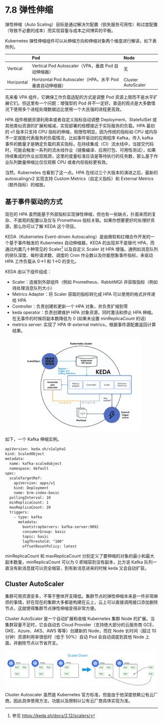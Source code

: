 # 7.8 弹性伸缩

弹性伸缩（Auto Scaling）目标是通过解决欠配置（损失服务可用性）和过度配置（导致不必要的成本）而实现容量与成本之间博弈的平衡。

Kubernetes 弹性伸缩组件可以从伸缩方向和伸缩对象两个维度进行解读，如下表所列。

|| Pod | Node |
|:--|:--|:--|
| Vertical | Vertical Pod Autoscaler（VPA，垂直 Pod 自动伸缩器）| 无 | 
| Horizontal | Horizontal Pod Autoscaler（HPA，水平 Pod 垂直自动伸缩器）| Cluster AutoScaler | 


先来看 VPA 组件，它确保工作负载适配的方式是调整 Pod 资源上限而不是水平扩展它们。但这里有一个问题：增强型的 Pod 并不一定好。普适的观点是大多数情况下使用多个进程处理数据远比使用一个大且强的进程更高效。

HPA 组件根据资源利用率或者自定义指标自动调整 Deployment、StatefulSet 或其他类似资源的扩展和缩减，实现部署的规模接近于实际服务的负载。HPA 最初的 v1 版本只支持 CPU 指标的伸缩，局限性明显。因为传统的指标如 CPU 或内存不一定就能代表服务的负载情况，比如事件驱动的应用程序 Kafka，传入 kafka 事件的数量才是确定负载的真实指标。在持续集成（CI）流水线中，当提交代码时，可能会触发一系列的流水线作业（镜像编译、应用打包、可用性测试），如果持续集成的作业出现瓶颈，这里的度量标准应该是等待执行的任务数，那么基于作业队列数量伸缩比仅仅观察 CPU 或者内存指标更有效。

当然，Kubernetes 也看到了这一点。HPA 在经过三个大版本的演进之后，最新的 autoscaling/v2 实现支持 Custom Metrics（自定义指标）和 External Metrics（额外指标）的缩放。

## 基于事件驱动的方式

现在的 HPA 虽然能基于外部指标实现弹性伸缩，但也有一些缺点，扑面来而的复杂、不直观的配置以及仅与 Prometheus 指标关联。如果你想要更好的处理好资源，那么你可以了解 KEDA 这个项目。

KEDA（Kubernetes Event-driven Autoscaling）是由微软和红帽合作开发的一个基于事件触发的 Kubernetes 自动伸缩器，KEDA 的出现并不是替代 HPA，而通过内置几十种常见的 Scaler[^1] 以及自定义 Scaler 对 HPA 增强。通例如消息队列的排队深度、每秒请求数、调度的 Cron 作业数以及你能想象事件指标，来驱动 HPA 工作负载从 0->1 和 1->0 的变化。

KEDA 由以下组件组成：

- Scaler：连接到外部组件（例如 Prometheus、RabbitMQ) 并获取指标（例如待处理消息队列大小）
- Metrics Adapter：将 Scaler 获取的指标转化成 HPA 可以使用的格式并传递给 HPA
- Controller：负责创建和更新一个 HPA 对象，并负责扩缩到零
- keda operator：负责创建维护 HPA 对象资源，同时激活和停止 HPA 伸缩。在无事件的时候将副本数降低为 0 (如果未设置 minReplicaCount 的话)
- metrics server: 实现了 HPA 中 external metrics，根据事件源配置返回计算结果。

<div  align="center">
  <img src="../assets/keda-arch.png" width = "400"  align=center />
</div>


如下，一个 Kafka 伸缩实例。

```
apiVersion: keda.sh/v1alpha1
kind: ScaledObject
metadata:
  name: kafka-scaledobject
  namespace: default
spec:
  scaleTargetRef:
    apiVersion: apps/v1
    kind: Deployment
    name: brm-index-basic
  pollingInterval: 10
  minReplicaCount: 1
  maxReplicaCount: 20
  triggers:
    - type: kafka
      metadata:
        bootstrapServers: kafka-server:9092
        consumerGroup: basic
        topic: basic
        lagThreshold: "100"
        offsetResetPolicy: latest
```
minReplicaCount 和 maxReplicaCount 分别定义了要伸缩的对象的最小和最大副本数量，minReplicaCount 可以为 0 即缩容到没有副本，比方说 Kafka 队列一直没有新消息就可以完全缩容，到有新消息进来的时候 keda 又会自动扩容。

## Cluster AutoScaler

集群可用资源变多，不等于整体开支降低。集群节点的弹性伸缩本来是一件非常麻烦的事情，好在现在的集群大多都是构建在云上，云上可以直接调用接口添加删除节点，这就使得集群节点弹性伸缩变得非常方便。

Cluster AutoScaler 是一个自动扩展和收缩 Kubernetes 集群 Node 的扩展。当集群容量不足时，它会自动去 Cloud Provider（支持绝大部分的云服务商 GCE、GKE、Azure、AKS、AWS 等等）创建新的 Node，而在 Node 长时间（超过 10 分钟）资源利用率很低时（低于 50%）自动 Pod 会自动调度到其他 Node 上面，并删除节点以节省开支。

<div  align="center">
  <img src="../assets/Cluster-AutoScaler.png" width = "500"  align=center />
</div>

Cluster Autoscaler 虽然是 Kubernetes 官方标准，但是由于他深度依赖公有云厂商，因此具体使用方法，功能以及限制以公有云厂商具体实现为准。

[^1]: 参见 https://keda.sh/docs/2.12/scalers/
[^2]: 参见 https://keda.sh/community/#end-users

